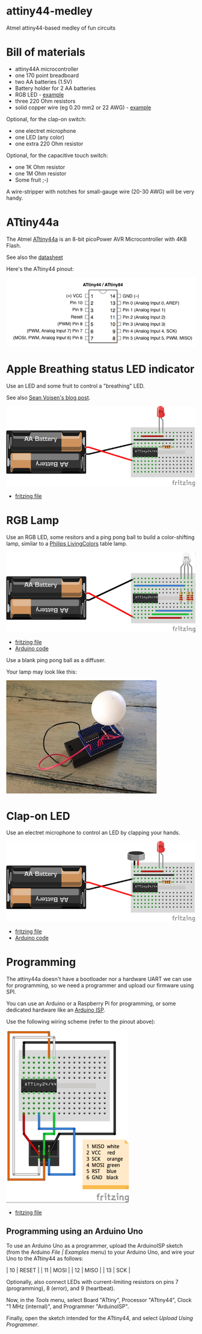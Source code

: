 # attiny44-medley
Atmel attiny44-based medley of fun circuits

# Bill of materials

- attiny44A microcontroller
- one 170 point breadboard
- two AA batteries (1.5V)
- Battery holder for 2 AA batteries
- RGB LED - [example](http://www.kingbright-europe.de/download/LED-Lamp/L-154A4SURKQBDZGC%28Ver.6%29.pdf)
- three 220 Ohm resistors
- solid copper wire (eg 0.20 mm2 or 22 AWG) - [example](http://www.velleman.co.uk/contents/en-uk/p793.html) 

Optional, for the clap-on switch:

- one electret microphone
- one LED (any color)
- one extra 220 Ohm resistor

Optional, for the capacitive touch switch:

- one 1K Ohm resistor
- one 1M Ohm resistor
- Some fruit ;-)

A wire-stripper with notches for small-gauge wire (20-30 AWG) will be very handy.

# ATtiny44a

The Atmel [ATtiny44a](http://www.atmel.com/devices/ATTINY44A.aspx) is an 8-bit picoPower AVR Microcontroller with 4KB Flash.

See also the [datasheet](http://www.atmel.com/Images/doc8183.pdf)

Here's the ATtiny44 pinout:

![pinout](images/ATtiny44-84-labeled.png "ATtiny44")

# Apple Breathing status LED indicator
Use an LED and some fruit to control a "breathing" LED.

See also [Sean Voisen's blog post](http://sean.voisen.org/blog/2011/10/breathing-led-with-arduino/).


![breathe](images/breathe_bb-halfsize.png "breathing LED")

- [fritzing file](fritzing/breathe.fzz)

# RGB Lamp
Use an RGB LED, some resitors and a ping pong ball to build a color-shifting lamp, similar to a [Philips LivingColors](http://www.livingcolors.philips.com) table lamp.


![rgb](images/rgb-lamp-halfsize.png "rgb lamp")

- [fritzing file](fritzing/rgb-lamp.fzz)
- [Arduino code](living-color/living-color.ino)

Use a blank ping pong ball as a diffuser.

Your lamp may look like this:

![pic](images/rgb.jpg "picture")

# Clap-on LED

Use an electret microphone to control an LED by clapping your hands.

![clap](images/clapon_bb-halfsize.png "clap-on LED")

- [fritzing file](fritzing/clapon.fzz)
- [Arduino code](clap-on/clap-on.ino)

# Programming

The attiny44a doesn't have a bootloader nor a hardware UART we can use for programming, so we need a programmer and upload our firmware using SPI.

You can use an Arduino or a Raspberry Pi for programming, or some dedicated hardware like an [Arduino ISP](https://www.arduino.cc/en/Main/ArduinoISP).

Use the following wiring scheme (refer to the pinout above):

![prog](images/programming_bb_halfsize.png "programming")

- [fritzing file](fritzing/programming.fzz)

## Programming using an Arduino Uno

To use an Arduino Uno as a programmer, upload the ArduinoISP sketch (from the Arduino *File | Examples* menu) to your Arduino Uno, and wire your Uno to the ATtiny44 as follows:

| 10 | RESET |
| 11 | MOSI  |
| 12 | MISO  |
| 13 | SCK   |

Optionally, also connect LEDs with current-limiting resistors on pins 7 (programming), 8 (error), and 9 (heartbeat).

Now, in the *Tools* menu, select Board "ATtiny", Processor "ATtiny44", Clock "1 MHz (internal)", and Programmer "ArduinoISP".

Finally, open the sketch intended for the ATtiny44, and select *Upload Using Programmer*.

